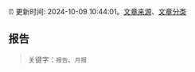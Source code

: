 :alarm_clock: 更新时间: 2024-10-09 10:44:01。[文章来源](/README.md)、[文章分类](/TAGS.md)

## 报告


> 关键字：`报告`、`月报`



